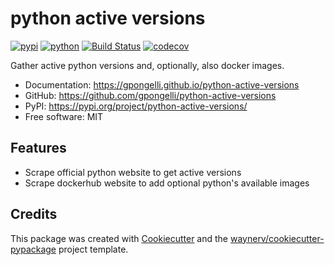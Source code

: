 # python active versions


[![pypi](https://img.shields.io/pypi/v/python-active-versions.svg)](https://pypi.org/project/python-active-versions/)
[![python](https://img.shields.io/pypi/pyversions/python-active-versions.svg)](https://pypi.org/project/python-active-versions/)
[![Build Status](https://github.com/gpongelli/python-active-versions/actions/workflows/dev.yml/badge.svg)](https://github.com/gpongelli/python-active-versions/actions/workflows/dev.yml)
[![codecov](https://codecov.io/gh/gpongelli/python-active-versions/branch/main/graphs/badge.svg)](https://codecov.io/github/gpongelli/python-active-versions)



Gather active python versions and, optionally, also docker images.


* Documentation: <https://gpongelli.github.io/python-active-versions>
* GitHub: <https://github.com/gpongelli/python-active-versions>
* PyPI: <https://pypi.org/project/python-active-versions/>
* Free software: MIT


## Features

* Scrape official python website to get active versions
* Scrape dockerhub website to add optional python's available images

## Credits

This package was created with [Cookiecutter](https://github.com/audreyr/cookiecutter) and the [waynerv/cookiecutter-pypackage](https://github.com/waynerv/cookiecutter-pypackage) project template.

